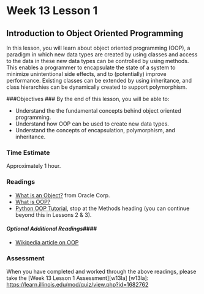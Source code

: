 # Week 13 Lesson 1 #
## Introduction to Object Oriented Programming ##

In this lesson, you will learn about object oriented programming (OOP),
a paradigm in which new data types are created by using classes and
access to the data in these new data types can be controlled by using
methods. This enables a programmer to encapsulate the state of a system
to minimize unintentional side effects, and to (potentially) improve
performance. Existing classes can be extended by using inheritance, and
class hierarchies can be dynamically created to support polymorphism.

###Objectives ###
By the end of this lesson, you will be able to:

- Understand the the fundamental concepts behind object oriented programming.
- Understand how OOP can be used to create new data types.
- Understand the concepts of encapsulation, polymorphism, and inheritance.

### Time Estimate ###

Approximately 1 hour.

### Readings ####

- [What is an Object?](http://docs.oracle.com/javase/tutorial/java/concepts/object.html) from Oracle Corp.
- [What is OOP?](http://java.about.com/od/objectorientedprogramming/a/introobjects.htm)
- [Python OOP
Tutorial](http://www.python-course.eu/python3_object_oriented_programming.php), stop at the Methods heading
(you can continue beyond this in Lessons 2 & 3).

#### *Optional Additional Readings*####

- [Wikipedia article on OOP](https://en.wikipedia.org/wiki/Object-oriented_programming)

### Assessment ###

When you have completed and worked through the above readings, please take the [Week 13 Lesson 1 Assessment][w13la]
[w13la]: https://learn.illinois.edu/mod/quiz/view.php?id=1682762

